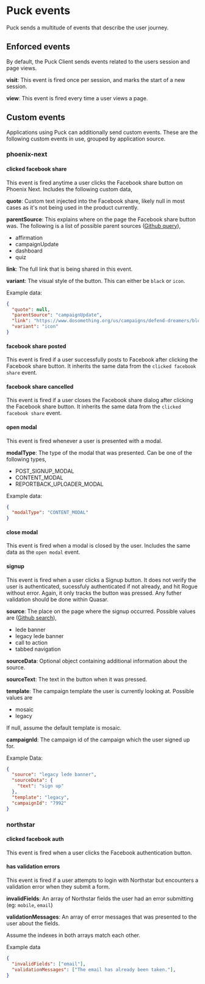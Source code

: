 # Puck events
Puck sends a multitude of events that describe the user journey.

## Enforced events
By default, the Puck Client sends events related to the users session and page views.

**visit**: This event is fired once per session, and marks the start of a new session.

**view**: This event is fired every time a user views a page.

## Custom events
Applications using Puck can additionally send custom events. These are the following custom events in use, grouped by application source.

### phoenix-next

#### clicked facebook share
This event is fired anytime a user clicks the Facebook share button on Phoenix Next. Includes the following custom data,

**quote**: Custom text injected into the Facebook share, likely null in most cases as it's not being used in the product currently.

**parentSource**: This explains where on the page the Facebook share button was. The following is a list of possible parent sources ([Github query](https://github.com/DoSomething/phoenix-next/search?utf8=%E2%9C%93&q=parentSource&type=)),
- affirmation
- campaignUpdate
- dashboard
- quiz

**link**: The full link that is being shared in this event.

**variant**: The visual style of the button. This can either be `black` or `icon`.

Example data:
```json
{
  "quote": null,
  "parentSource": "campaignUpdate",
  "link": "https://www.dosomething.org/us/campaigns/defend-dreamers/blocks/usEJ6X1rNeC04iOGSK28Q",
  "variant": "icon"
}
```

#### facebook share posted
This event is fired if a user successfully posts to Facebook after clicking the Facebook share button. It inherits the same data from the `clicked facebook share` event.

#### facebook share cancelled
This event is fired if a user closes the Facebook share dialog after clicking the Facebook share button. It inherits the same data from the `clicked facebook share` event.

#### open modal
This event is fired whenever a user is presented with a modal.

**modalType**: The type of the modal that was presented. Can be one of the following types,
- POST_SIGNUP_MODAL
- CONTENT_MODAL
- REPORTBACK_UPLOADER_MODAL

Example data:
```json
{
  "modalType": "CONTENT_MODAL"
}
```

#### close modal
This event is fired when a modal is closed by the user. Includes the same data as the `open modal` event.

#### signup
This event is fired when a user clicks a Signup button. It does not verify the user is authenticated, sucessfuly authenticated if not already, and hit Rogue without error. Again, it only tracks the button was pressed. Any futher validation should be done within Quasar.

**source**: The place on the page where the signup occurred. Possible values are ([Github search](https://github.com/DoSomething/phoenix-next/search?utf8=%E2%9C%93&q=SignupButtonFactory&type=)),
- lede banner
- legacy lede banner
- call to action
- tabbed navigation

**sourceData**: Optional object containing additional information about the source.

**sourceText**: The text in the button when it was pressed.

**template**: The campaign template the user is currently looking at. Possible values are
- mosaic
- legacy

If null, assume the default template is mosaic.

**campaignId**: The campaign id of the campaign which the user signed up for.

Example Data:
```json
{
  "source": "legacy lede banner",
  "sourceData": {
    "text": "sign up"
  },
  "template": "legacy",
  "campaignId": "7992"
}
```

### northstar

#### clicked facebook auth
This event is fired when a user clicks the Facebook authentication button.

#### has validation errors
This event is fired if a user attempts to login with Northstar but encounters a validation error when they submit a form.

**invalidFields**: An array of Northstar fields the user had an error submitting (eg: `mobile`, `email`)

**validationMessages**: An array of error messages that was presented to the user about the fields.

Assume the indexes in both arrays match each other.

Example data
```json
{
  "invalidFields": ["email"],
  "validationMessages": ["The email has already been taken."],
}
```
